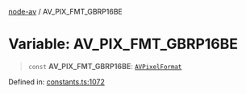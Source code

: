 [node-av](../globals.md) / AV\_PIX\_FMT\_GBRP16BE

# Variable: AV\_PIX\_FMT\_GBRP16BE

> `const` **AV\_PIX\_FMT\_GBRP16BE**: [`AVPixelFormat`](../type-aliases/AVPixelFormat.md)

Defined in: [constants.ts:1072](https://github.com/seydx/av/blob/f8631fc881b394300b1479f511d55cf1c370a87f/src/constants/constants.ts#L1072)
